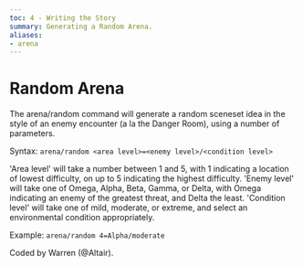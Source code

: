 ```yaml
---
toc: 4 - Writing the Story
summary: Generating a Random Arena.
aliases:
- arena
---
```

# Random Arena

The arena/random command will generate a random sceneset idea in the style of an enemy encounter (a la the Danger Room), using a number of parameters.

Syntax: `arena/random <area level>=<enemy level>/<condition level>`

'Area level' will take a number between 1 and 5, with 1 indicating a location of lowest difficulty, on up to 5 indicating the highest difficulty.
'Enemy level' will take one of Omega, Alpha, Beta, Gamma, or Delta, with Omega indicating an enemy of the greatest threat, and Delta the least.
'Condition level' will take one of mild, moderate, or extreme, and select an environmental condition appropriately.

Example: `arena/random 4=Alpha/moderate`

Coded by Warren (@Altair).